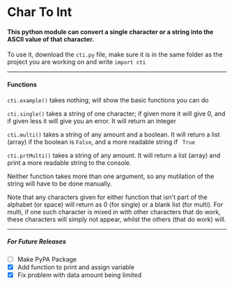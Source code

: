 # Char To Int

#### This python module can convert a single character or a string into the ASCII value of that character.

To use it, download the `cti.py` file, make sure it is in the same folder as the project you are working on and write `import cti`

---

#### Functions

`cti.example()` takes nothing; will show the basic functions you can do

`cti.single()` takes a string of one character; if given more it will give 0, and if given less it will give you an error. It will return an integer

`cti.multi()` takes a string of any amount and a boolean. It will return a list (array) if the boolean is `False`, and a more readable string if ` True`

`cti.prtMulti()` takes a string of any amount. It will return a list (array) and print a more readable string to the console.

Neither function takes more than one argument, so any mutilation of the string will have to be done manually.

Note that any characters given for either function that isn't part of the alphabet (or space) will return as 0 (for single) or a blank list (for multi).
For multi, if one such character is mixed in with other characters that do work, these characters will simply not appear, whilst the others (that do work) will.

---

##### For Future Releases
 - [ ] Make PyPA Package
 - [X] Add function to print and assign variable
 - [X] Fix problem with data amount being limited
